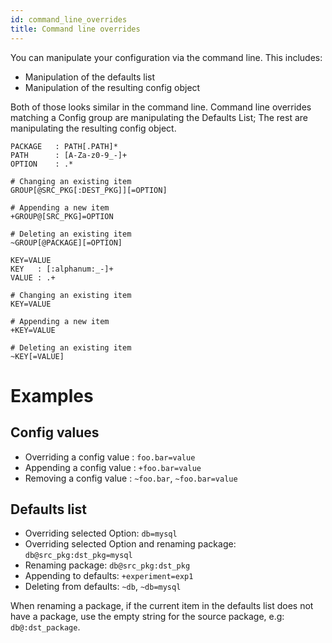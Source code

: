 ```yaml
---
id: command_line_overrides
title: Command line overrides
---
```

You can manipulate your configuration via the command line. This includes:
- Manipulation of the defaults list
- Manipulation of the resulting config object

Both of those looks similar in the command line.
Command line overrides matching a Config group are manipulating the Defaults List; The rest are manipulating the resulting config object.

```text  title="Defaults List overrides"
PACKAGE   : PATH[.PATH]*
PATH      : [A-Za-z0-9_-]+ 
OPTION    : .*

# Changing an existing item
GROUP[@SRC_PKG[:DEST_PKG]][=OPTION]

# Appending a new item
+GROUP@[SRC_PKG]=OPTION

# Deleting an existing item
~GROUP[@PACKAGE][=OPTION]
```

```text title="Config overrides"
KEY=VALUE
KEY   : [:alphanum:_-]+
VALUE : .+

# Changing an existing item
KEY=VALUE

# Appending a new item
+KEY=VALUE

# Deleting an existing item
~KEY[=VALUE]
```

# Examples
## Config values
- Overriding a config value : `foo.bar=value`
- Appending a config value : `+foo.bar=value`
- Removing a config value : `~foo.bar`, `~foo.bar=value`

## Defaults list
- Overriding selected Option: `db=mysql`
- Overriding selected Option and renaming package: `db@src_pkg:dst_pkg=mysql`
- Renaming package: `db@src_pkg:dst_pkg`
- Appending to defaults: `+experiment=exp1`
- Deleting from defaults: `~db`, `~db=mysql`

When renaming a package, if the current item in the defaults list does not have a package, 
use the empty string for the source package, e.g: `db@:dst_package`.  